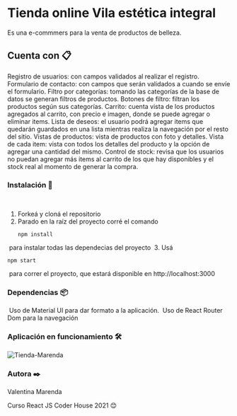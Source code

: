 # Tienda online Vila estética integral

Es una e-commmers para la venta de productos de belleza. 

## Cuenta con 📋

Registro de usuarios: con campos validados al realizar el registro.
Formulario de contacto: con campos que serán validados a cuando se envíe el formulario.
Filtro por categorías: tomando las categorías de la base de datos se generan filtros de productos.
Botones de filtro: filtran los productos según sus categorías. 
Carrito: cuenta vista de los productos agregados al carrito, con precio e imagen, donde se puede agregar o eliminar items.
Lista de deseos: el usuario podrá agregar items que quedarán guardados en una lista mientras realiza la navegación por el resto del sitio.
Vistas de productos: vista de productos con foto y detalles.
Vista de cada item: vista con todos los detalles del producto y la opción de agregar una cantidad del mismo.
Control de stock: revisa que los usuarios no puedan agregar más items al carrito de los que hay disponibles y el stock real al momento de generar la compra. 

### Instalación 🔧
​
1. Forkeá y cloná el repositorio
​
2. Parado en la raíz del proyecto corré el comando 
​
   ```
   npm install
   ```
​
    para instalar todas las dependecias del proyecto
​
3. Usá 
​
   ```
   npm start
   ```
​
    para correr el proyecto, que estará disponible en http://localhost:3000


### Dependencias 📦
​
Uso de Material UI para dar formato a la aplicación.
​
Uso de React Router Dom para la navegación​
​
### Aplicación en funcionamiento 🛠️
![Tienda-Marenda](https://user-images.githubusercontent.com/77030740/120401987-79334780-c317-11eb-88bb-1adaa1ec9e69.gif)


### Autora ✒️

Valentina Marenda

Curso React JS Coder House 2021
😊
